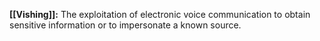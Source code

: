 **[[Vishing]]:** The exploitation of electronic voice communication to obtain sensitive information or to impersonate a known source.

